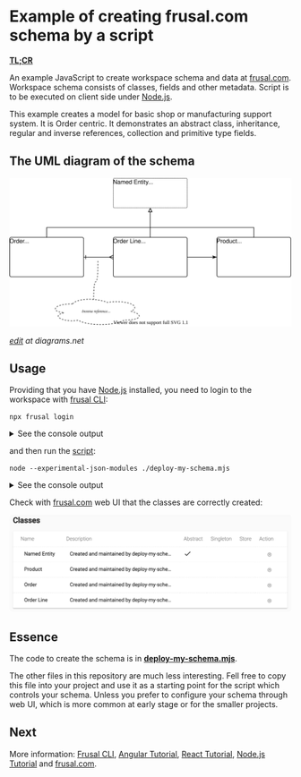 # Example of creating frusal.com schema by a script

**[TL;CR](./deploy-my-schema.mjs)**

An example JavaScript to create workspace schema and data at [frusal.com]. Workspace schema consists of classes, fields and other metadata. Script is to be executed on client side under [Node.js].

This example creates a model for basic shop or manufacturing support system. It is Order centric. It demonstrates an abstract class, inheritance, regular and inverse references, collection and primitive type fields.

## The UML diagram of the schema

![UML Diagram](./uml-diagram.svg)

*[edit](https://app.diagrams.net/?mode=github#Hfrusal%2Ffrusal-example-schema-by-javascript%2Fmaster%2Fuml-diagram.svg) at diagrams.net*

## Usage

Providing that you have [Node.js] installed, you need to login to the workspace with [frusal CLI]:

```text
npx frusal login
```

<details><summary>See the console output</summary>

```txt
Frusal login: unit.test@fruit-salad.tech
Password:
Please choose a workspace:
[1] Unit Test
Workspace [1]: 1

CONNECTED to workspace 'Unit Test' (ws_001_unit_test) as 'unit.test@fruit-salad.tech'
```

</details>

and then run the [script](./deploy-my-schema.mjs):

```text
node --experimental-json-modules ./deploy-my-schema.mjs
```

<details><summary>See the console output</summary>

```txt
Connecting to workspace "ws_001_unit_test"...
Creating classes at module "My Module"...
Schema changes deployed.
```

</details>

Check with [frusal.com] web UI that the classes are correctly created:

<img src="./classes-screenshot.png" width="600">

## Essence

The code to create the schema is in **[deploy-my-schema.mjs](./deploy-my-schema.mjs)**.

The other files in this repository are much less interesting. Fell free to copy this file into your project and use it as a starting point for the script which controls your schema. Unless you prefer to configure your schema through web UI, which is more common at early stage or for the smaller projects.

## Next

More information: [Frusal CLI], [Angular Tutorial], [React Tutorial], [Node.js Tutorial] and [frusal.com].

[frusal.com]: https://frusal.com
[Node.js]: https://nodejs.org
[Frusal CLI]: https://github.com/frusal/frusal-cli#readme
[Angular Tutorial]: https://github.com/frusal/frusal-tutorial-angular
[React Tutorial]: https://github.com/frusal/frusal-tutorial-react
[Node.js Tutorial]: https://github.com/frusal/frusal-tutorial-node
